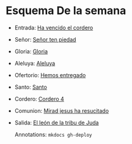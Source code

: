 # Esquema De la semana

- Entrada: [Ha vencido el cordero](entrada/ha_vencido_el_cordero.md)
- Señor: [Señor ten piedad](senior_ten_piedad/senior_6.md)
- Gloria: [Gloria](gloria/gloria_1.md)
- Aleluya: [Aleluya](aleluya/aleluya_1.md)
- Ofertorio: [Hemos entregado](ofertorio/hemos_entregado.md)
- Santo: [Santo ](santo/santo_5.md)
- Cordero: [Cordero 4](cordero/cordero_4.md)
- Comunion: [Mirad jesus ha resucitado](comunion/mirad_jesus_resucita_hoy.md)
- Salida: [El león de la tribu de Juda](alabanzas/el_leon_de_la_tribu.md)

  Annotations:
  `mkdocs gh-deploy`

